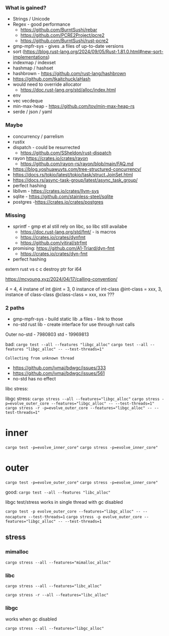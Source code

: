 ### What is gained?

- Strings / Unicode
- Regex - good performance
    - https://github.com/BurntSushi/rebar 
    - https://github.com/PCRE2Project/pcre2
    - https://github.com/BurntSushi/rust-pcre2
- gmp-mpfr-sys - gives .a files of up-to-date versions
- sort (https://blog.rust-lang.org/2024/09/05/Rust-1.81.0.html#new-sort-implementations)
- indexmap / indexset
- hashmap / hashset
- hashbrown - https://github.com/rust-lang/hashbrown
- https://github.com/tkaitchuck/aHash
- would need to override allocator
  -  https://doc.rust-lang.org/std/alloc/index.html
- env
- vec vecdeque
- min-max-heap - https://github.com/tov/min-max-heap-rs
- serde / json / yaml

### Maybe

- concurrency / parrelism
- rustix
- dispatch - could be resurrected
  - https://github.com/SSheldon/rust-dispatch
- rayon  https://crates.io/crates/rayon
    - https://github.com/rayon-rs/rayon/blob/main/FAQ.md
- https://blog.yoshuawuyts.com/tree-structured-concurrency/
- https://docs.rs/tokio/latest/tokio/task/struct.JoinSet.html
- https://docs.rs/async-task-group/latest/async_task_group/
- perfect hashing
- libllvm - https://crates.io/crates/llvm-sys
- sqlite - https://github.com/stainless-steel/sqlite
- postgres -https://crates.io/crates/postgres

### Missing
- sprintf - gmp et al still rely on libc, so libc still availabe
    - https://doc.rust-lang.org/std/fmt/ - is macros
    - https://crates.io/crates/dynfmt
    - https://github.com/vitiral/strfmt
- promising: https://github.com/A1-Triard/dyn-fmt
    - https://crates.io/crates/dyn-fmt
- perfect hashing

extern rust vs c
c destroy ptr for i64


https://mcyoung.xyz/2024/04/17/calling-convention/


4 = 4, 4 instane of int
@int = 3, 0 instance of int-class
@int-class = xxx, 3, instance of class-class
@class-class = xxx, xxx ???

### 2 paths
- gmp-mpfr-sys - build static lib .a files - link to those
- no-std rust lib - create interface for use through rust calls

Outer
no-std - 7980803
std -   19969813



bad:
`cargo test --all --features "libgc_alloc"`
`cargo test --all --features "libgc_alloc" -- --test-threads=1"`

`Collecting from unknown thread`
- https://github.com/ivmai/bdwgc/issues/333
- https://github.com/ivmai/bdwgc/issues/561
- no-std has no effect

libc stress:


libgc stress:
`cargo stress --all --features="libgc_alloc"`
`cargo stress -p=evolve_outer_core --features="libgc_alloc" -- --test-threads=1"`
`cargo stress -r -p=evolve_outer_core --features="libgc_alloc" -- --test-threads=1"`

# inner

`cargo test -p=evolve_inner_core"`
`cargo stress -p=evolve_inner_core"`

# outer

`cargo test -p=evolve_outer_core"`
`cargo stress -p=evolve_inner_core"`

good:
`cargo test --all --features "libc_alloc"`


libgc test/stress works in single thread with gc disabled

`cargo test -p evolve_outer_core --features="libgc_alloc" -- --nocapture --test-threads=1`
`cargo stress -p evolve_outer_core --features="libgc_alloc" -- --test-threads=1`

## stress

### mimalloc

`cargo stress --all --features="mimalloc_alloc"`

### libc

`cargo stress --all --features="libc_alloc"`

`cargo stress -r --all --features="libc_alloc"`

### libgc

works when gc disabled

`cargo stress --all --features="libgc_alloc"`


